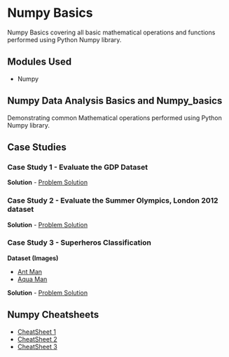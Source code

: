 # Numpy Basics

Numpy Basics covering all basic mathematical operations and functions performed using Python Numpy library.

## Modules Used

- Numpy

## Numpy Data Analysis Basics and Numpy_basics

Demonstrating common Mathematical operations performed using Python Numpy library.

## Case Studies

### Case Study 1 - Evaluate the GDP Dataset

**Solution** - [Problem Solution](https://github.com/Rahul1097/Data-Science-with-Python/blob/master/Numpy/Evaluate%20the%20GDP%20Dataset.ipynb)

### Case Study 2 - Evaluate the Summer Olympics, London 2012 dataset

**Solution** - [Problem Solution](https://github.com/Rahul1097/Data-Science-with-Python/blob/master/Numpy/Evaluate%20the%20Summer%20Olympics,%20London%202012%20dataset.ipynb)

### Case Study 3 - Superheros Classification

**Dataset (Images)**
- [Ant Man](https://github.com/Rahul1097/Data-Science-with-Python/tree/master/Numpy/Ant-Man)
- [Aqua Man](https://github.com/Rahul1097/Data-Science-with-Python/tree/master/Numpy/Aquaman)

**Solution** - [Problem Solution](https://github.com/Rahul1097/Data-Science-with-Python/blob/master/Numpy/SuperHeros%20Classification.ipynb)

## Numpy Cheatsheets

- [CheatSheet 1](https://github.com/Rahul1097/Data-Science-with-Python/blob/master/Numpy/Numpy_Python_Cheat_Sheet_1.pdf)
- [CheatSheet 2](https://github.com/Rahul1097/Data-Science-with-Python/blob/master/Numpy/Numpy_Python_Cheat_Sheet_2.pdf)
- [CheatSheet 3](https://github.com/Rahul1097/Data-Science-with-Python/blob/master/Numpy/Numpy_Python_Cheat_Sheet3.pdf)
